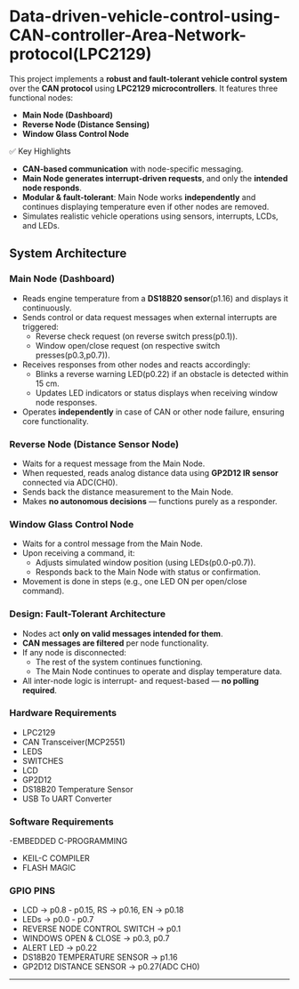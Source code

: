 # Data-driven-vehicle-control-using-CAN-controller-Area-Network-protocol(LPC2129)
This project implements a **robust and fault-tolerant vehicle control system** over the **CAN protocol** using **LPC2129 microcontrollers**. It features three functional nodes:

-  **Main Node (Dashboard)**
-  **Reverse Node (Distance Sensing)**
-  **Window Glass Control Node**

✅ Key Highlights
- **CAN-based communication** with node-specific messaging.
- **Main Node generates interrupt-driven requests**, and only the **intended node responds**.
- **Modular & fault-tolerant**: Main Node works **independently** and continues displaying temperature even if other nodes are removed.
- Simulates realistic vehicle operations using sensors, interrupts, LCDs, and LEDs.

##  System Architecture

### Main Node (Dashboard)
- Reads engine temperature from a **DS18B20 sensor**(p1.16) and displays it continuously.
- Sends control or data request messages when external interrupts are triggered:
  - Reverse check request (on reverse switch press(p0.1)).
  - Window open/close request (on respective switch presses(p0.3,p0.7)).
- Receives responses from other nodes and reacts accordingly:
  - Blinks a reverse warning LED(p0.22) if an obstacle is detected within 15 cm.
  - Updates LED indicators or status displays when receiving window node responses.
- Operates **independently** in case of CAN or other node failure, ensuring core functionality.

### Reverse Node (Distance Sensor Node)
- Waits for a request message from the Main Node.
- When requested, reads analog distance data using **GP2D12 IR sensor** connected via ADC(CH0).
- Sends back the distance measurement to the Main Node.
- Makes **no autonomous decisions** — functions purely as a responder.

### Window Glass Control Node
- Waits for a control message from the Main Node.
- Upon receiving a command, it:
  - Adjusts simulated window position (using LEDs(p0.0-p0.7)).
  - Responds back to the Main Node with status or confirmation.
- Movement is done in steps (e.g., one LED ON per open/close command).

### Design: Fault-Tolerant Architecture

- Nodes act **only on valid messages intended for them**.
- **CAN messages are filtered** per node functionality.
- If any node is disconnected:
  - The rest of the system continues functioning.
  - The Main Node continues to operate and display temperature data.
- All inter-node logic is interrupt- and request-based — **no polling required**.

### Hardware Requirements

- LPC2129
- CAN Transceiver(MCP2551)
- LEDS
- SWITCHES
- LCD
- GP2D12
- DS18B20 Temperature Sensor
- USB To UART Converter

### Software Requirements

-EMBEDDED C-PROGRAMMING
- KEIL-C COMPILER
- FLASH MAGIC

### GPIO PINS

- LCD -> p0.8 - p0.15, RS -> p0.16, EN -> p0.18
- LEDs -> p0.0 - p0.7
- REVERSE NODE CONTROL SWITCH -> p0.1
- WINDOWS OPEN & CLOSE -> p0.3, p0.7
- ALERT LED -> p0.22
- DS18B20 TEMPERATURE SENSOR -> p1.16
- GP2D12 DISTANCE SENSOR -> p0.27(ADC CH0)  
---
